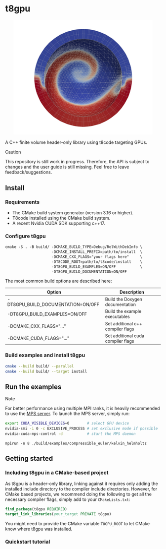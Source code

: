# t8gpu

<p align="center">
  <img width="450px" src=AMR_example.png>
</p>

A C++ finite volume header-only library using t8code targeting GPUs.

> [!CAUTION]
> This repository is still work in progress. Therefore, the API is subject to changes and the user guide is still missing. Feel free to leave feedback/suggestions.

## Install

### Requirements

- The CMake build system generator (version 3.16 or higher).
- T8code installed using the CMake build system.
- A recent Nvidia CUDA SDK supporting c++17.

### Configure t8gpu

```
cmake -S . -B build/ -DCMAKE_BUILD_TYPE=Debug/RelWithDebInfo \
                     -DCMAKE_INSTALL_PREFIX=path/to/install  \
                     -DCMAKE_CXX_FLAGS="your flags here"     \
                     -DT8CODE_ROOT=path/to/t8code/install    \
                     -DT8GPU_BUILD_EXAMPLES=ON/OFF           \
                     -DT8GPU_BUILD_DOCUMENTATION=ON/OFF
```

The most common build options are described here:

| Option                             | Description                        |
| ---------------------------------- | ---------------------------------- |
| -DT8GPU_BUILD_DOCUMENTATION=ON/OFF | Build the Doxygen documentation    |
| -DT8GPU_BUILD_EXAMPLES=ON/OFF      | Build the example executables      |
| -DCMAKE_CXX_FLAGS="..."            | Set additional c++ compiler flags  |
| -DCMAKE_CUDA_FLAGS="..."           | Set additional cuda compiler flags |

### Build examples and install t8gpu

```bash
cmake --build build/ --parallel
cmake --build build/ --target install
```

## Run the examples

> [!NOTE]
> For better performance using multiple MPI ranks, it is heavily recommended to use the [MPS server](https://docs.nvidia.com/deploy/mps/). To launch the MPS server, simply run:
>
> ```bash
> export CUDA_VISIBLE_DEVICES=0        # select GPU device
> nvidia-smi -i 0 -c EXCLUSIVE_PROCESS # set exclusive mode if possible
> nvidia-cuda-mps-control -d           # start the MPS daemon
> ```

```
mpirun -n 8 ./build/examples/compressible_euler/kelvin_helmholtz
```

## Getting started

### Including t8gpu in a CMake-based project

As t8gpu is a header-only library, linking against it requires only adding the installed include directory to the compiler include directories. However, for CMake based projects, we recommend doing the following to get all the necessary compiler flags, simply add to your ``CMakeLists.txt``:

```CMake
find_package(t8gpu REQUIRED)
target_link_libraries(your_target PRIVATE t8gpu)
```

You might need to provide the CMake variable ``T8GPU_ROOT`` to let CMake know where t8gpu was installed.

### Quickstart tutorial